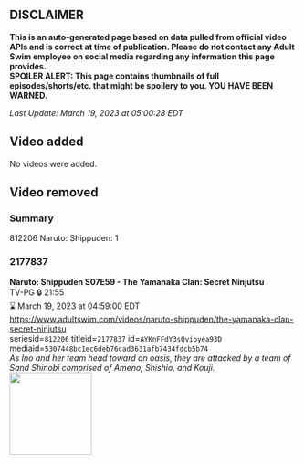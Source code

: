 ## DISCLAIMER
**This is an auto-generated page based on data pulled from official video APIs and is correct at time of publication. Please do not contact any Adult Swim employee on social media regarding any information this page provides.**  
**SPOILER ALERT: This page contains thumbnails of full episodes/shorts/etc. that might be spoilery to you. YOU HAVE BEEN WARNED.**  

_Last Update: March 19, 2023 at 05:00:28 EDT_
## Video added
No videos were added.  
## Video removed
### Summary
812206 Naruto: Shippuden: 1  
### 2177837
**Naruto: Shippuden S07E59 - The Yamanaka Clan: Secret Ninjutsu**  
TV-PG 🔒 21:55  
⌛ March 19, 2023 at 04:59:00 EDT  
https://www.adultswim.com/videos/naruto-shippuden/the-yamanaka-clan-secret-ninjutsu  
seriesid=`812206` titleid=`2177837` id=`AYKnFFdY3sQvipyea93D` mediaid=`5307448bc1ec6deb76cad3631afb7434fdcb5b74`  
_As Ino and her team head toward an oasis, they are attacked by a team of Sand Shinobi comprised of Ameno, Shishio, and Kouji._  
<a href="https://media.cdn.adultswim.com/uploads/20220818/thumbnails/2_22818156455-NarutoShippuden_407_TheYamanakaClanSecretNinjutsu.png"><img src="https://media.cdn.adultswim.com/uploads/20220818/thumbnails/2_22818156455-NarutoShippuden_407_TheYamanakaClanSecretNinjutsu.png" height="144px" /></a>
